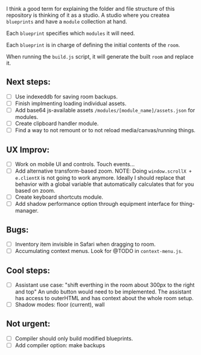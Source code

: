 I think a good term for explaining the folder and file structure of this repository is thinking of it as a studio. A studio where you createa `blueprints` and have a `module` collection at hand.

Each `blueprint` specifies which `modules` it will need.

Each `blueprint` is in charge of defining the initial contents of the `room`.

When running the `build.js` script, it will generate the built `room` and replace it.

## Next steps:
- [ ] Use indexeddb for saving room backups.
- [ ] Finish implmenting loading individual assets.
- [ ] Add base64 js-available assets `/modules/[module_name]/assets.json` for modules.
- [ ] Create clipboard handler module.
- [ ] Find a way to not remount or to not reload media/canvas/running things.

## UX Improv:
- [ ] Work on mobile UI and controls. Touch events...
- [ ] Add alternative transform-based zoom.
      NOTE: Doing `window.scrollX + e.clientX` is not going to work anymore.
      Ideally I should replace that behavior with a global variable that automatically calculates that for you based on zoom.
- [ ] Create keyboard shortcuts module.
- [ ] Add shadow performance option through equipment interface for thing-manager.

## Bugs:
- [ ] Inventory item invisible in Safari when dragging to room.
- [ ] Accumulating context menus. Look for @TODO in `context-menu.js`.

## Cool steps:
- [ ] Assistant use case: "shift everthing in the room about 300px to the right and top"
      An undo button would need to be implemented. The assistant has access to outerHTML and has context about the whole room setup.
- [ ] Shadow modes: floor (current), wall
 
## Not urgent:
- [ ] Compiler should only build modified blueprints.
- [ ] Add compiler option: make backups